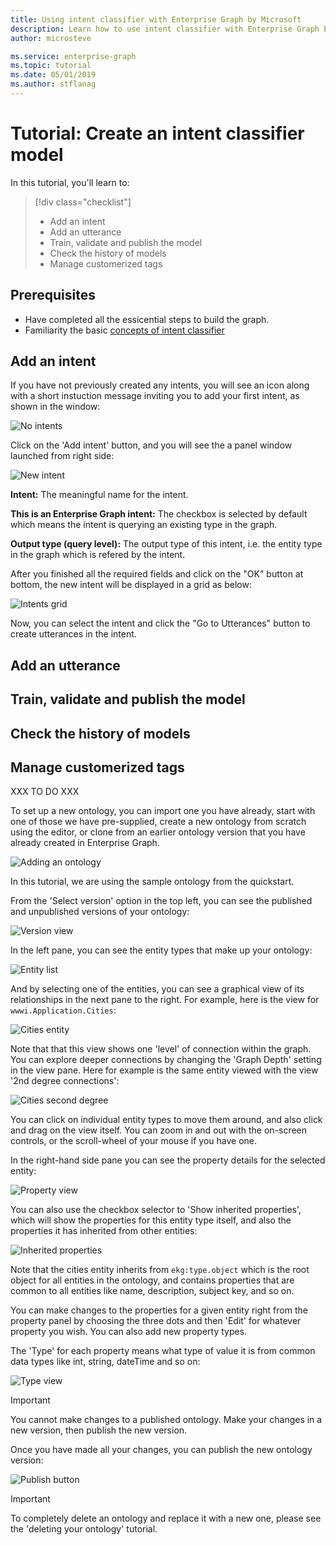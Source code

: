 ```yaml
---
title: Using intent classifier with Enterprise Graph by Microsoft
description: Learn how to use intent classifier with Enterprise Graph by Microsoft
author: microsteve

ms.service: enterprise-graph
ms.topic: tutorial
ms.date: 05/01/2019
ms.author: stflanag
---
```


# Tutorial: Create an intent classifier model

In this tutorial, you'll learn to:

> [!div class="checklist"]
> * Add an intent
> * Add an utterance
> * Train, validate and publish the model
> * Check the history of models
> * Manage customerized tags

## Prerequisites

- Have completed all the essicential steps to build the graph.
- Familiarity the basic [concepts of intent classifier](intent-classifier-overview.md)

## Add an intent

If you have not previously created any intents, you will see an icon along with a short instuction message inviting you to add your first intent, as shown in the window:

![No intents](./media/intent-classifier-tutorial/no-intents-message.png)

Click on the 'Add intent' button, and you will see the a panel window launched from right side:

![New intent](./media/intent-classifier-tutorial/add-intent.png)

**Intent:** The meaningful name for the intent.

**This is an Enterprise Graph intent:** The checkbox is selected by default which means the intent is querying an existing type in the graph.

**Output type (query level):** The output type of this intent, i.e. the entity type in the graph which is refered by the intent.

After you finished all the required fields and click on the "OK" button at bottom, the new intent will be displayed in a grid as below:

![Intents grid](./media/intent-classifier-tutorial/intent-grid.png)

Now, you can select the intent and click the "Go to Utterances" button to create utterances in the intent.

## Add an utterance


## Train, validate and publish the model


## Check the history of models


## Manage customerized tags



XXX TO DO XXX

To set up a new ontology, you can import one you have already, start with one of those we have pre-supplied, create a new ontology from scratch using the editor, or clone from an earlier ontology version that you have already created in Enterprise Graph.

![Adding an ontology](media/ontology-tutorial/add-ontology-from.png)

In this tutorial, we are using the sample ontology from the quickstart.

From the 'Select version' option in the top left, you can see the published and unpublished versions of your ontology:

![Version view](media/ontology-tutorial/version-selector.png)

In the left pane, you can see the entity types that make up your ontology:

![Entity list](media/ontology-tutorial/entity-list.png)

And by selecting one of the entities, you can see a graphical view of its relationships in the next pane to the right. For example, here is the view for ```wwwi.Application.Cities```:

![Cities entity](media/ontology-tutorial/cities-entity.png)

Note that that this view shows one 'level' of connection within the graph. You can explore deeper connections by changing the 'Graph Depth' setting in the view pane. Here for example is the same entity viewed with the view '2nd degree connections':

![Cities second degree](media/ontology-tutorial/cities-second-degree.png)

You can click on individual entity types to move them around, and also click and drag on the view itself. You can zoom in and out with the on-screen controls, or the scroll-wheel of your mouse if you have one.

In the right-hand side pane you can see the property details for the selected entity:

![Property view](media/ontology-tutorial/property-view.png)

You can also use the checkbox selector to 'Show inherited properties', which will show the properties for this entity type itself, and also the properties it has inherited from other entities:

![Inherited properties](media/ontology-tutorial/inherited-properties.png)

Note that the cities entity inherits from ```ekg:type.object``` which is the root object for all entities in the ontology, and contains properties that are common to all entities like name, description, subject key, and so on.

You can make changes to the properties for a given entity right from the property panel by choosing the three dots and then 'Edit' for whatever property you wish. You can also add new property types.

The 'Type' for each property means what type of value it is from common data types like int, string, dateTime and so on:

![Type view](media/ontology-tutorial/type-view.png)

> [!IMPORTANT]
> You cannot make changes to a published ontology. Make your changes in a new version, then publish the new version.

Once you have made all your changes, you can publish the new ontology version:

![Publish button](media/ontology-tutorial/publish-button.png)


> [!IMPORTANT]
> To completely delete an ontology and replace it with a new one, please see the 'deleting your ontology' tutorial.
